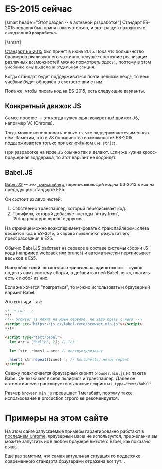 # ES-2015 сейчас

[smart header="Этот раздел -- в активной разработке"]
Стандарт ES-2015 недавно был принят окончательно, и этот раздел находится в ежедневной разработке.

[/smart]

[Стандарт ES-2015](http://www.ecma-international.org/publications/standards/Ecma-262.htm) был принят в июне 2015. Пока что большинство браузеров реализуют его частично, текущее состояние реализации различных возможностей можно посмотреть здесь: [](https://kangax.github.io/compat-table/es6/), поэтому в этом учебнике ему выделена отдельная секция.

Когда стандарт будет поддерживаться почти целиком везде, то весь учебник будет обновлён в соответствии с ним.

Пока же, чтобы писать код на ES-2015, есть следующие варианты.

## Конкретный движок JS

Самое простое -- это когда нужен один конкретный движок JS, например V8 (Chrome).

Тогда можно использовать только то, что поддерживается именно в нём. Заметим, что в V8 большинство возможностей ES-2015 поддерживаются только при включённом `use strict`.

При разработке на Node.JS обычно так и делают. Если же нужна кросс-браузерная поддержка, то этот вариант не подойдёт.

## Babel.JS

[Babel.JS](https://babeljs.io) -- это [транспайлер](https://en.wikipedia.org/wiki/Source-to-source_compiler), переписывающий код на ES-2015 в код на предыдущем стандарте ES5.

Он состоит из двух частей:

<ol>
<li>Собственно транспайлер, который переписывает код.</li>
<li>Полифилл, который добавляет методы `Array.from`, `String.prototype.repeat` и другие.</li>
</ol>

На странице [](https://babeljs.io/repl/) можно поэкспериментировать с транспайлером: слева вводится код в ES-2015, а справа появляется результат его преобразования в ES5.

Обычно Babel.JS работает на сервере в составе системы сборки JS-кода (например [webpack](http://webpack.github.io/) или [brunch](http://brunch.io/)) и автоматически переписывает весь код в ES5.

Настройка такой конвертации тривиальна, единственно -- нужно поднять саму систему сборки, а добавить к ней Babel легко, плагины есть к любой из них.

Если же хочется "поиграться", то можно использовать и браузерный вариант Babel.

Это выглядит так:

```html
<!--+ run -->
*!*
<!-- browser.js лежит на моём сервере, не надо брать с него -->
<script src="https://js.cx/babel-core/browser.min.js"></script>
*/!*

<script type="text/babel">
  let arr = ["hello", 2]; // let

  let [str, times] = arr; // деструктуризация

  alert( str.repeat(times) ); // hellohello, метод repeat
</script>
```

Сверху подключается браузерный скрипт `browser.min.js` из пакета Babel. Он включает в себя полифилл и транспайлер. Далее он автоматически транслирует и выполняет скрипты с `type="text/babel"`.

Размер `browser.min.js` превышает 1 мегабайт, поэтому такое использование в production строго не рекомендуется.

# Примеры на этом сайте

На этом сайте запускаемые примеры гарантированно работают в [последнем Chrome](https://www.google.com/chrome/browser/canary.html), браузерный Babel не используется, при желании вы можете запустить их в любом браузере вместе с Babel, как показано выше.

Ещё раз заметим, что самая актуальная ситуация по поддержке современного стандарта браузерами отражена вот тут: [](https://kangax.github.io/compat-table/es6/).










